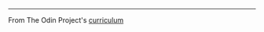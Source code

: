 ---
From The Odin Project's [curriculum](http://www.theodinproject.com/courses/web-development-101/lessons/html-css)
